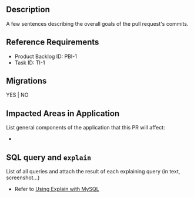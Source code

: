 ## Description
A few sentences describing the overall goals of the pull request's commits.
## Reference Requirements
- Product Backlog ID: PBI-1
- Task ID: TI-1

## Migrations
YES | NO

## Impacted Areas in Application
List general components of the application that this PR will affect:

-

## SQL query and `explain`
List of all queries and attach the result of each explaining query (in text, screenshot...)

- Refer to [Using Explain with MySQL](https://viblo.asia/p/su-dung-explain-de-toi-uu-cau-lenh-mysql-BYjv44gmvxpV)
